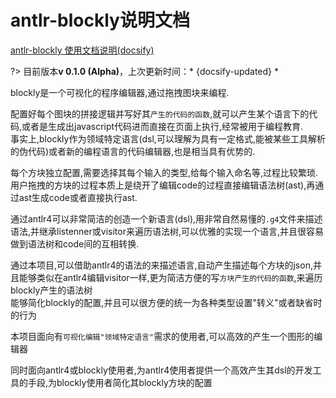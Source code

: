 # antlr-blockly说明文档

[antlr-blockly 使用文档说明(docsify)](https://zhaouv.github.io/antlr-blockly/docs/)

?> 目前版本**v 0.1.0 (Alpha)**，上次更新时间：* {docsify-updated} *

blockly是一个可视化的程序编辑器,通过拖拽图块来编程.  

配置好每个图块的拼接逻辑并写好其`产生的代码的函数`,就可以产生某个语言下的代码,或者是生成出javascript代码进而直接在页面上执行,经常被用于编程教育.  
事实上,blockly作为领域特定语言(dsl,可以理解为具有一定格式,能被某些工具解析的伪代码)或者新的编程语言的代码编辑器,也是相当具有优势的.

每个方块独立配置,需要选择其每个输入的类型,给每个输入命名等,过程比较繁琐.  
用户拖拽的方块的过程本质上是绕开了编辑code的过程直接编辑语法树(ast),再通过ast生成code或者直接执行ast.

通过antlr4可以非常简洁的创造一个新语言(dsl),用非常自然易懂的`.g4`文件来描述语法,并继承listenner或visitor来遍历语法树,可以优雅的实现一个语言,并且很容易做到语法树和code间的互相转换.

通过本项目,可以借助antlr4的语法的来描述语言,自动产生描述每个方块的json,并且能够类似在antlr4编辑visitor一样,更为简洁方便的写`方块产生的代码的函数`,来遍历blockly产生的语法树  
能够简化blockly的配置,并且可以很方便的统一为各种类型设置"转义"或者缺省时的行为

本项目面向有`可视化编辑"领域特定语言"`需求的使用者,可以高效的产生一个图形的编辑器

同时面向antlr4或blockly使用者,为antlr4使用者提供一个高效产生其dsl的开发工具的手段,为blockly使用者简化其blockly方块的配置
